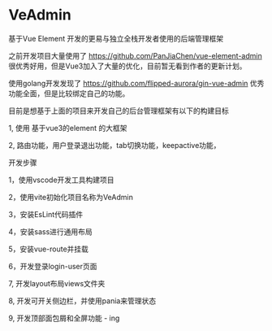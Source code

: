 # VeAdmin
基于Vue Element 开发的更易与独立全栈开发者使用的后端管理框架

之前开发项目大量使用了 https://github.com/PanJiaChen/vue-element-admin  很优秀好用，但是Vue3加入了大量的优化，目前暂无看到作者的更新计划。

使用golang开发发现了 https://github.com/flipped-aurora/gin-vue-admin  优秀功能全面，但是比较绑定自己的功能。

目前是想基于上面的项目来开发自己的后台管理框架有以下的构建目标

1, 使用 基于vue3的element 的大框架

2, 路由功能，用户登录退出功能，tab切换功能，keepactive功能，




开发步骤

1，使用vscode开发工具构建项目

2，使用vite初始化项目名称为VeAdmin

3，安装EsLint代码插件

4，安装sass进行通用布局

5，安装vue-route并挂载

6，开发登录login-user页面

7, 开发layout布局views文件夹

8, 开发可开关侧边栏，并使用pania来管理状态

9, 开发顶部面包屑和全屏功能 - ing